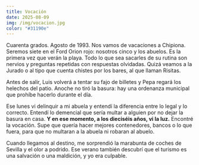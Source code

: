 ```yaml
---
title: Vocación
date: 2025-08-09
img: /img/vocacion.jpg
color: "#31190e"
---
```


Cuarenta grados. Agosto de 1993. Nos vamos de vacaciones a Chipiona. Seremos
siete en el Ford Orion rojo: nosotros cinco y los abuelos. Es la primera vez que
verán la playa. Todo lo que sea sacarles de su rutina son nervios y preguntas
repetidas con respuestas olvidadas. Quizá veamos a la Jurado o al tipo que
cuenta chistes por los bares, al que llaman Risitas.

Antes de salir, Luis volverá a tentar su fajo de billetes y Pepa regará los
helechos del patio. Anoche no tiró la basura: hay una ordenanza municipal que
prohíbe hacerlo durante el día.

Ese lunes vi delinquir a mi abuela y entendí la diferencia entre lo legal y lo
correcto. Entendí lo demencial que sería multar a alguien por no dejar la basura
en casa. **Y en ese momento, a los dieciséis años, vi la luz.** Encontré la
vocación. Supe que quería hacer mejores contenedores, bancos o lo que fuera,
para que no multaran a la abuela ni robaran al abuelo.

Cuando llegamos al destino, me sorprendió la marabunta de coches de Sevilla y el
olor a podrido. Ese verano también descubrí que el turismo es una salvación o
una maldición, y yo era culpable.
